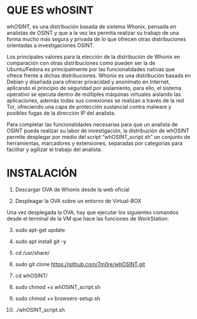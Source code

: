 # QUE ES whOSINT

whOSINT, es una distribución basada de sistema Whonix, pensada en analistas de OSINT y que a la vez les permita realizar su trabajo de una forma mucho más segura y privada de lo que ofrecen otras distribuciones orientadas a investigaciones OSINT.

Los principales valores para la elección de la distribución de Whonix en comparación con otras distribuciones como pueden ser la de Ubuntu/Fedora es principalmente por las funcionalidades nativas que ofrece frente a dichas distribuciones. Whonix es una distribución basada en Debian y diseñada para ofrecer privacidad y anonimato en Internet, aplicando el principio de seguridad por aislamiento, para ello, el sistema operativo se ejecuta dentro de múltiples máquinas virtuales aislando las aplicaciones, además todas sus conexiones se realizan a través de la red Tor, ofreciendo una capa de protección sustancial contra malware y posibles fugas de la dirección IP del analista.

Para completar las funcionalidades necesarias para que un analista de OSINT pueda realizar su labor de investigación, la distribución de whOSINT permite desplegar por medio del script “whOSINT_script.sh” un conjunto de herramientas, marcadores y extensiones, separadas por categorías para facilitar y agilizar el trabajo del analista.

# INSTALACIÓN

1) Descargar OVA de Whonix desde la web oficial

2) Despleagar la OVA sobre un entorno de Virtual-BOX

Una vez desplegada la OVA, hay que ejecutar los siguientes comandos desde el terminal de la VM que hace las funciones de WorkStation:
  
  3) sudo apt-get update
  
  4) sudo apt install git -y
  
  5) cd /usr/share/
	
  6) sudo git clone https://github.com/7m0re/whOSINT.git
	
  7) cd whOSINT/
	
  8) sudo chmod +x whOSINT_script.sh
	
  9) sudo chmod +x browsers-setup.sh
	
  10) ./whOSINT_script.sh
